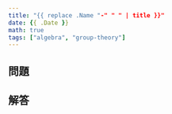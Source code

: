 ```yaml
---
title: "{{ replace .Name "-" " " | title }}"
date: {{ .Date }}
math: true
tags: ["algebra", "group-theory"]
---
```


## 問題



## 解答

